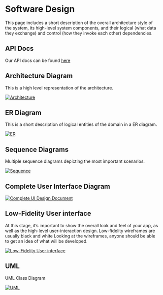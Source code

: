# Software Design

This page includes a short description of the overall architecture style of the system, its high-level system components, and their logical (what data they exchange) and control (how they invoke each other) dependencies.


## API Docs

Our API docs can be found [here](http://[2605:fd00:4:1001:f816:3eff:fec8:27a8]/docs/)

## Architecture Diagram

This is a high level representation of the architecture.

[![Architecture](https://raw.githubusercontent.com/firasalchalabi/example-documentation/master/docs/images/architecture.png)](https://github.com/UAlberta-CMPUT401/pronunciation-practice/raw/main/images/architecture.png)

## ER Diagram

This is a short description of logical entities of the domain in a ER diagram.

[![ER](https://raw.githubusercontent.com/firasalchalabi/example-documentation/master/docs/images/ER.png)](https://github.com/UAlberta-CMPUT401/pronunciation-practice/raw/main/images/ER.png)

## Sequence Diagrams

Multiple sequence diagrams depicting the most important scenarios.

[![Sequence](https://raw.githubusercontent.com/firasalchalabi/example-documentation/master/docs/images/sequence.jpg)](https://github.com/UAlberta-CMPUT401/pronunciation-practice/raw/main/images/sequence.jpg)

## Complete User Interface Diagram

[![Complete UI Design Document](https://raw.githubusercontent.com/firasalchalabi/example-documentation/master/docs/images/figma_ui_diagram.svg)](https://github.com/UAlberta-CMPUT401/pronunciation-practice/raw/main/images/figma_ui_diagram.svg)

## Low-Fidelity User interface

At this stage, it’s important to show the overall look and feel of your app, as well as the high-level user-interaction design. Low-fidelity wireframes are usually black and white  Looking at the wireframes, anyone should be able to get an idea of what will be developed. 

[![Low-Fidelity User interface](https://raw.githubusercontent.com/firasalchalabi/example-documentation/master/docs/images/ui_wireframes.png)](https://github.com/UAlberta-CMPUT401/pronunciation-practice/raw/main/images/ui_wireframes.png)

## UML

UML Class Diagram 

[![UML](https://raw.githubusercontent.com/firasalchalabi/example-documentation/master/docs/images/UML.png)](https://github.com/UAlberta-CMPUT401/pronunciation-practice/raw/main/images/UML.png)
